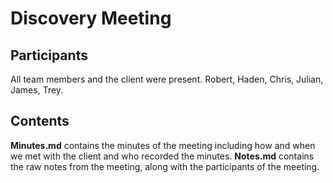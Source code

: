 # Discovery Meeting

## Participants

All team members and the client were present. Robert, Haden, Chris, Julian, James, Trey.

## Contents

**Minutes.md** contains the minutes of the meeting including how and when we met with the client and who recorded the minutes.
**Notes.md** contains the raw notes from the meeting, along with the participants of the meeting.